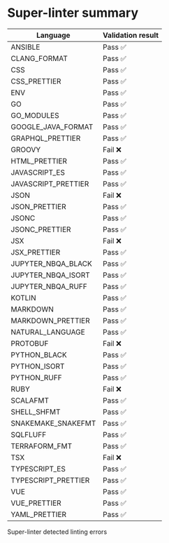 # Super-linter summary

<!-- textlint-disable terminology -->

| Language            | Validation result |
| ------------------- | ----------------- |
| ANSIBLE             | Pass ✅           |
| CLANG_FORMAT        | Pass ✅           |
| CSS                 | Pass ✅           |
| CSS_PRETTIER        | Pass ✅           |
| ENV                 | Pass ✅           |
| GO                  | Pass ✅           |
| GO_MODULES          | Pass ✅           |
| GOOGLE_JAVA_FORMAT  | Pass ✅           |
| GRAPHQL_PRETTIER    | Pass ✅           |
| GROOVY              | Fail ❌           |
| HTML_PRETTIER       | Pass ✅           |
| JAVASCRIPT_ES       | Pass ✅           |
| JAVASCRIPT_PRETTIER | Pass ✅           |
| JSON                | Fail ❌           |
| JSON_PRETTIER       | Pass ✅           |
| JSONC               | Pass ✅           |
| JSONC_PRETTIER      | Pass ✅           |
| JSX                 | Fail ❌           |
| JSX_PRETTIER        | Pass ✅           |
| JUPYTER_NBQA_BLACK  | Pass ✅           |
| JUPYTER_NBQA_ISORT  | Pass ✅           |
| JUPYTER_NBQA_RUFF   | Pass ✅           |
| KOTLIN              | Pass ✅           |
| MARKDOWN            | Pass ✅           |
| MARKDOWN_PRETTIER   | Pass ✅           |
| NATURAL_LANGUAGE    | Pass ✅           |
| PROTOBUF            | Fail ❌           |
| PYTHON_BLACK        | Pass ✅           |
| PYTHON_ISORT        | Pass ✅           |
| PYTHON_RUFF         | Pass ✅           |
| RUBY                | Fail ❌           |
| SCALAFMT            | Pass ✅           |
| SHELL_SHFMT         | Pass ✅           |
| SNAKEMAKE_SNAKEFMT  | Pass ✅           |
| SQLFLUFF            | Pass ✅           |
| TERRAFORM_FMT       | Pass ✅           |
| TSX                 | Fail ❌           |
| TYPESCRIPT_ES       | Pass ✅           |
| TYPESCRIPT_PRETTIER | Pass ✅           |
| VUE                 | Pass ✅           |
| VUE_PRETTIER        | Pass ✅           |
| YAML_PRETTIER       | Pass ✅           |

<!-- textlint-enable terminology -->

Super-linter detected linting errors
